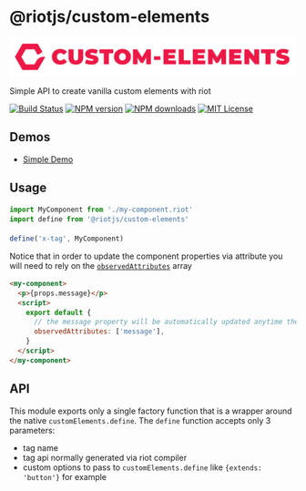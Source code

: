 # @riotjs/custom-elements

[![Riot.js custom elements logo](https://raw.githubusercontent.com/riot/branding/main/custom-elements/custom-elements-horizontal.svg)](https://github.com/riot/custom-elements/)

Simple API to create vanilla custom elements with riot

[![Build Status][ci-image]][ci-url]
[![NPM version][npm-version-image]][npm-url]
[![NPM downloads][npm-downloads-image]][npm-url]
[![MIT License][license-image]][license-url]

## Demos

- [Simple Demo](https://codesandbox.io/p/sandbox/riot-custom-elements-demo-forked-xqw2sq)

## Usage

```js
import MyComponent from './my-component.riot'
import define from '@riotjs/custom-elements'

define('x-tag', MyComponent)
```

Notice that in order to update the component properties via attribute you will need to rely on the [`observedAttributes`](https://developer.mozilla.org/en-US/docs/Web/Web_Components/Using_custom_elements) array

```html
<my-component>
  <p>{props.message}</p>
  <script>
    export default {
      // the message property will be automatically updated anytime the DOM `message` attribute will change
      observedAttributes: ['message'],
    }
  </script>
</my-component>
```

[ci-image]: https://img.shields.io/github/actions/workflow/status/riot/custom-elements/test.yml?style=flat-square
[ci-url]: https://github.com/riot/custom-elements/actions
[license-image]: http://img.shields.io/badge/license-MIT-000000.svg?style=flat-square
[license-url]: LICENSE
[npm-version-image]: http://img.shields.io/npm/v/@riotjs/custom-elements.svg?style=flat-square
[npm-downloads-image]: http://img.shields.io/npm/dm/@riotjs/custom-elements.svg?style=flat-square
[npm-url]: https://npmjs.org/package/@riotjs/custom-elements

## API

This module exports only a single factory function that is a wrapper around the native `customElements.define`. The `define` function accepts only 3 parameters:

- tag name
- tag api normally generated via riot compiler
- custom options to pass to `customElements.define` like `{extends: 'button'}` for example
